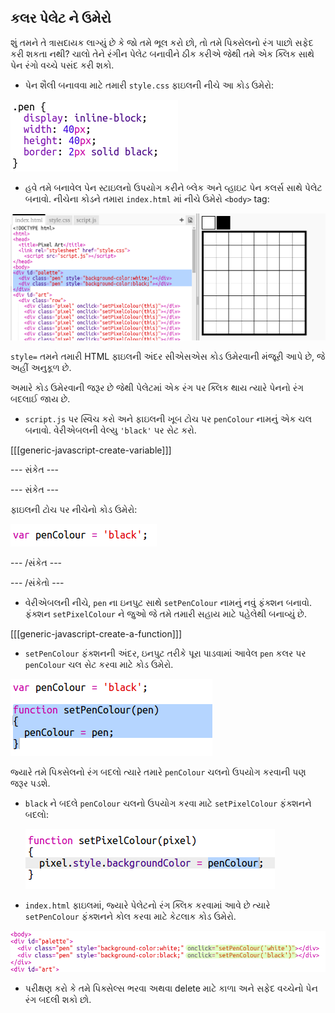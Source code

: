 ## કલર પેલેટ ને ઉમેરો

શું તમને તે ત્રાસદાયક લાગ્યું છે કે જો તમે ભૂલ કરો છો, તો તમે પિક્સેલનો રંગ પાછો સફેદ કરી શકતા નથી? ચાલો તેને રંગીન પેલેટ બનાવીને ઠીક કરીએ જેથી તમે એક ક્લિક સાથે પેન રંગો વચ્ચે પસંદ કરી શકો.

+ પેન શૈલી બનાવવા માટે તમારી `style.css` ફાઇલની નીચે આ કોડ ઉમેરો:

![સ્ક્રીનશોટ](images/pixel-art-pen.png)

+ હવે તમે બનાવેલ પેન સ્ટાઇલનો ઉપયોગ કરીને બ્લેક અને વ્હાઇટ પેન કલર્સ સાથે પેલેટ બનાવો. નીચેના કોડને તમારા `index.html` માં નીચે ઉમેરો `<body>` tag:

![સ્ક્રીનશોટ](images/pixel-art-palette.png)

`style=` તમને તમારી HTML ફાઇલની અંદર સીએસએસ કોડ ઉમેરવાની મંજૂરી આપે છે, જે અહીં અનુકૂળ છે.

અમારે કોડ ઉમેરવાની જરૂર છે જેથી પેલેટમાં એક રંગ પર ક્લિક થાય ત્યારે પેનનો રંગ બદલાઈ જાય છે.

+ `script.js` પર સ્વિચ કરો અને ફાઇલની ખૂબ ટોચ પર `penColour` નામનું એક ચલ બનાવો. વેરીએબલની વેલ્યુ `'black'` પર સેટ કરો.

[[[generic-javascript-create-variable]]]

\--- સંકેત \---

\--- સંકેત \---

ફાઇલની ટોચ પર નીચેનો કોડ ઉમેરો:

![સ્ક્રીનશોટ](images/pixel-art-pencolour.png)

\--- /સંકેત \---

\--- /સંકેતો \---

+ વેરીએબલની નીચે, `pen` ના ઇનપુટ સાથે `setPenColour` નામનું નવું ફંક્શન બનાવો. ફંક્શન `setPixelColour` ને જુઓ જે તમે તમારી સહાય માટે પહેલેથી બનાવ્યું છે.

[[[generic-javascript-create-a-function]]]

+ `setPenColour` ફંક્શનની અંદર, ઇનપુટ તરીકે પૂરા પાડવામાં આવેલ `pen` કલર પર `penColour` ચલ સેટ કરવા માટે કોડ ઉમેરો.

![સ્ક્રીનશોટ](images/pixel-art-set-pen.png)

જ્યારે તમે પિક્સેલનો રંગ બદલો ત્યારે તમારે `penColour` ચલનો ઉપયોગ કરવાની પણ જરૂર પડશે.

+ `black` ને બદલે `penColour` ચલનો ઉપયોગ કરવા માટે `setPixelColour` ફંક્શનને બદલો:
    
    ![સ્ક્રીનશોટ](images/pixel-art-use-pen.png)

+ `index.html` ફાઇલમાં, જ્યારે પેલેટનો રંગ ક્લિક કરવામાં આવે છે ત્યારે `setPenColour` ફંક્શનને કોલ કરવા માટે કેટલાક કોડ ઉમેરો.

![સ્ક્રીનશોટ](images/pixel-art-palette-onclick.png)

+ પરીક્ષણ કરો કે તમે પિક્સેલ્સ ભરવા અથવા delete માટે કાળા અને સફેદ વચ્ચેનો પેન રંગ બદલી શકો છો.